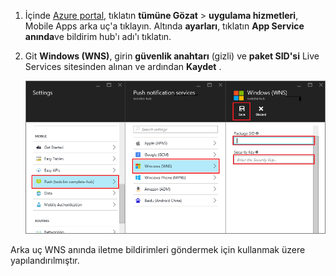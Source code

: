 
1. İçinde [Azure portal](https://portal.azure.com/), tıklatın **tümüne Gözat** > **uygulama hizmetleri**, Mobile Apps arka uç'a tıklayın. Altında **ayarları**, tıklatın **App Service anında**ve bildirim hub'ı adı'ı tıklatın.
2. Git **Windows (WNS)**, girin **güvenlik anahtarı** (gizli) ve **paket SID'si** Live Services sitesinden alınan ve ardından **Kaydet** .

    ![Portalda WNS anahtarı ayarlayın](./media/app-service-mobile-configure-wns/mobile-push-wns-credentials.png)

Arka uç WNS anında iletme bildirimleri göndermek için kullanmak üzere yapılandırılmıştır.
